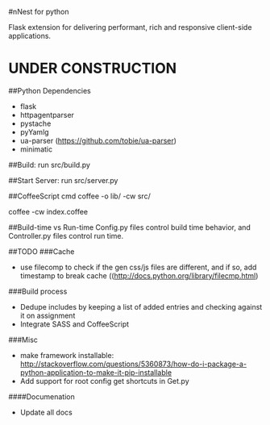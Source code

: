 #nNest for python

Flask extension for delivering performant, rich and responsive client-side applications.

# UNDER CONSTRUCTION

##Python Dependencies
* flask
* httpagentparser
* pystache
* pyYamlg
* ua-parser (https://github.com/tobie/ua-parser)
* minimatic

##Build:
run src/build.py

##Start Server:
run src/server.py

##CoffeeScript cmd
coffee -o lib/ -cw src/

coffee -cw index.coffee

##Build-time vs Run-time
Config.py files control build time behavior, and Controller.py files control run time.

##TODO
###Cache 
* use filecomp to check if the gen css/js files are different, and if so, add timestamp to break cache ((http://docs.python.org/library/filecmp.html)

###Build process
* Dedupe includes by keeping a list of added entries and checking against it on assignment
* Integrate SASS and CoffeeScript

###Misc
* make framework installable: http://stackoverflow.com/questions/5360873/how-do-i-package-a-python-application-to-make-it-pip-installable
* Add support for root config get shortcuts in Get.py

####Documenation
* Update all docs
